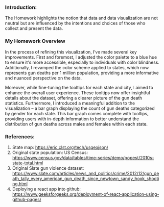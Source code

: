 ### Introduction: 
The Homework highlights the notion that data and data visualization are not neutral but are influenced by the intentions and choices of those who collect and present the data.

### My Homework Overview
In the process of refining this visualization, I've made several key improvements. First and foremost, I adjusted the color palette to a blue hue to ensure it's more accessible, especially to individuals with color blindness. Additionally, I revamped the color scheme applied to states, which now represents gun deaths per 1 million population, providing a more informative and nuanced perspective on the data.

Moreover, while fine-tuning the tooltips for each state and city, I aimed to enhance the overall user experience. These tooltips now offer insightful details about the dataset, offering a clearer picture of the gun death statistics. Furthermore, I introduced a meaningful addition to the visualization – a bar graph displaying the count of gun deaths categorized by gender for each state. This bar graph comes complete with tooltips, providing users with in-depth information to better understand the distribution of gun deaths across males and females within each state.

### References:

1) State map: https://eric.clst.org/tech/usgeojson/
2) Original state population: US Census: https://www.census.gov/data/tables/time-series/demo/popest/2010s-state-total.html
3) Original Slate gun violence dataset: https://www.slate.com/articles/news_and_politics/crime/2012/12/gun_death_tally_every_american_gun_death_since_newtown_sandy_hook_shooting.html
4) Deploying a react app into github: https://www.geeksforgeeks.org/deployment-of-react-application-using-github-pages/
